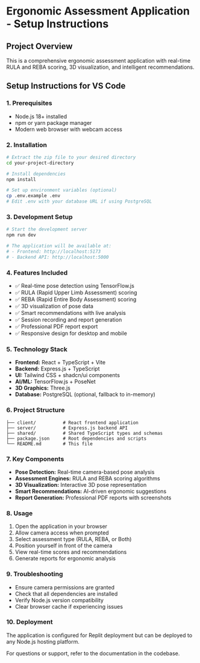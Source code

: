 # Ergonomic Assessment Application - Setup Instructions

## Project Overview
This is a comprehensive ergonomic assessment application with real-time RULA and REBA scoring, 3D visualization, and intelligent recommendations.

## Setup Instructions for VS Code

### 1. Prerequisites
- Node.js 18+ installed
- npm or yarn package manager
- Modern web browser with webcam access

### 2. Installation
```bash
# Extract the zip file to your desired directory
cd your-project-directory

# Install dependencies
npm install

# Set up environment variables (optional)
cp .env.example .env
# Edit .env with your database URL if using PostgreSQL
```

### 3. Development Setup
```bash
# Start the development server
npm run dev

# The application will be available at:
# - Frontend: http://localhost:5173
# - Backend API: http://localhost:5000
```

### 4. Features Included
- ✅ Real-time pose detection using TensorFlow.js
- ✅ RULA (Rapid Upper Limb Assessment) scoring
- ✅ REBA (Rapid Entire Body Assessment) scoring
- ✅ 3D visualization of pose data
- ✅ Smart recommendations with live analysis
- ✅ Session recording and report generation
- ✅ Professional PDF report export
- ✅ Responsive design for desktop and mobile

### 5. Technology Stack
- **Frontend:** React + TypeScript + Vite
- **Backend:** Express.js + TypeScript
- **UI:** Tailwind CSS + shadcn/ui components
- **AI/ML:** TensorFlow.js + PoseNet
- **3D Graphics:** Three.js
- **Database:** PostgreSQL (optional, fallback to in-memory)

### 6. Project Structure
```
├── client/          # React frontend application
├── server/          # Express.js backend API
├── shared/          # Shared TypeScript types and schemas
├── package.json     # Root dependencies and scripts
└── README.md        # This file
```

### 7. Key Components
- **Pose Detection:** Real-time camera-based pose analysis
- **Assessment Engines:** RULA and REBA scoring algorithms
- **3D Visualization:** Interactive 3D pose representation
- **Smart Recommendations:** AI-driven ergonomic suggestions
- **Report Generation:** Professional PDF reports with screenshots

### 8. Usage
1. Open the application in your browser
2. Allow camera access when prompted
3. Select assessment type (RULA, REBA, or Both)
4. Position yourself in front of the camera
5. View real-time scores and recommendations
6. Generate reports for ergonomic analysis

### 9. Troubleshooting
- Ensure camera permissions are granted
- Check that all dependencies are installed
- Verify Node.js version compatibility
- Clear browser cache if experiencing issues

### 10. Deployment
The application is configured for Replit deployment but can be deployed to any Node.js hosting platform.

For questions or support, refer to the documentation in the codebase.